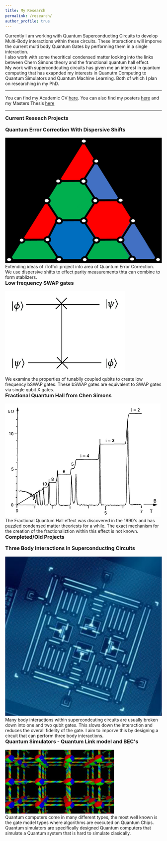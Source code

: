```yaml
---
title: My Research
permalink: /research/
author_profile: true
---
```


Currently I am working with Quantum Superconducting Circuits to develop Multi-Body interactions within these circuits. These interactions will imporve the current multi body Quantum Gates by performing them in a single interaction.
<br>
I also work with some theoritical condensed matter looking into the links between Chern Simons theory  and the franctional quantum hall effect. 
<br> 
My work with supercondcuting circuits has given me an interest in quantum computing that has exapnded my interests in Quanutm Computing to Quantum Simulators and Quantum Machine Learning. Both of which I plan on researching in my PhD.

<hr>

You can find my Academic CV [here](../assets/docs/AcademicCV.pdf). You can also find my posters [here](/posters/) and my Masters Thesis [here](../assets/docs/Master_Project.pdf)

<hr>

### Current Reseach Projects

<style>
	h3 {
    margin-top: 0em;
</style>

<div class="container-list">

<div class="container-outer" onclick="location.href='/QEC/';" style="cursor: pointer;">
		<div class="container-inner">
			<h3>Quantum Error Correction With Dispersive Shifts</h3>
		</div>
		<div class="container-inner">
			<img class="img-prev" src="/assets/img/Research/QEC.png" alt="FQHE.png">
			<div class="txt-box">
			Extending ideas of iToffoli project into area of Quantum Error Correction. We use dispersive shifts to effect parity measurements thta can combine to form stablizers.
			</div>
		</div>
	</div>

<div class="container-outer" onclick="location.href='/swap_gates/';" style="cursor: pointer;">
		<div class="container-inner">
			<h3>Low frequency SWAP gates</h3>
		</div>
		<div class="container-inner">
			<img class="img-prev" src="/assets/img/Research/swap_gate.jpg" alt="FQHE.png">
			<div class="txt-box">
			We examine the properties of tunablly coupled qubits to create low frequency bSWAP gates. These bSWAP gates are equivalent to SWAP gates via single qubit X gates.
			</div>
		</div>
	</div>

<div class="container-outer" onclick="location.href='/Chiral/';" style="cursor: pointer;">
		<div class="container-inner">
			<h3>Fractional Quantum Hall from Chen Simons</h3>
		</div>
		<div class="container-inner">
			<img class="img-prev" src="/assets/img/Research/FQHE.gif" alt="FQHE.png">
			<div class="txt-box">
			The Fractional Quantum Hall effect was discovered in the 1990's and has puzzled condensed matter theoriests for a while. The exact mechanism for the creation of the fractionaliztion within this effect is not known. 
			</div>
		</div>
	</div>

</div>

### Completed/Old Projects 

<div class="container-list">
	<div class="container-outer" onclick="location.href='/Toffoli/';" style="cursor: pointer;">
		<div class="container-inner">
			<h3>Three Body interactions in Superconducting Circuits</h3>
		</div>
		<div class="container-inner">
			<img class="img-prev" src="/assets/img/Research/Scc.png" alt="SCC.png">
			<div class="txt-box">
				Many body interactions within supercondcuting circuits are usually broken down into one and two qubit gates. This slows down the interaction and reduces the overall fidelity of the gate. I aim to imporve this by designing a circuit that can perform three body interactions. 
			</div>
		</div>
	</div>

<div class="container-outer" onclick="location.href='/BECLattice/';" style="cursor: pointer;">
		<div class="container-inner">
			<h3>Quantum Simulators - Quantum Link model and BEC's</h3>
		</div>
		<div class="container-inner">
			<img class="img-prev" src="/assets/img/Research/Lattice.jpg" alt="Lattice.png">
			<div class="txt-box">
			Quantum computers come in many different types, the most well known is the gate model types where algorithms are executed on Quantum Chips. Quantum simulators are specifically designed Quantum computers that simulate a Quantum system that is hard to simulate clasically. 
			</div>
		</div>
	</div>
</div>
